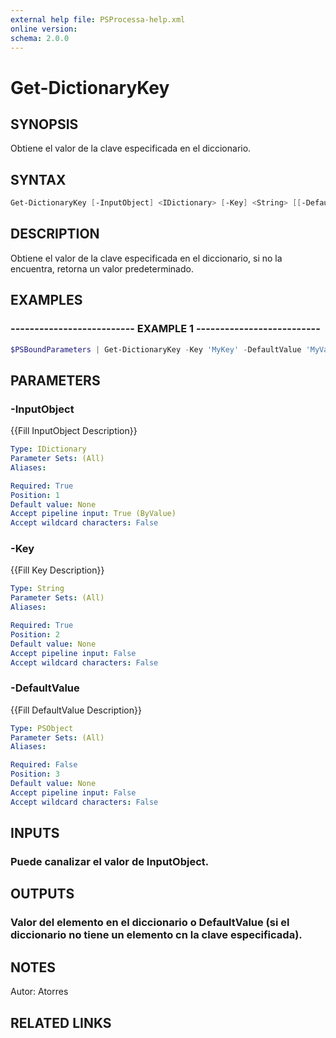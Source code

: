 ```yaml
---
external help file: PSProcessa-help.xml
online version: 
schema: 2.0.0
---
```


# Get-DictionaryKey

## SYNOPSIS
Obtiene el valor de la clave especificada en el diccionario.

## SYNTAX

```powershell
Get-DictionaryKey [-InputObject] <IDictionary> [-Key] <String> [[-DefaultValue] <PSObject>]
```

## DESCRIPTION
Obtiene el valor de la clave especificada en el diccionario, si no la encuentra, retorna un valor predeterminado.

## EXAMPLES

### -------------------------- EXAMPLE 1 --------------------------
```powershell
$PSBoundParameters | Get-DictionaryKey -Key 'MyKey' -DefaultValue 'MyValue'
```

## PARAMETERS

### -InputObject
{{Fill InputObject Description}}

```yaml
Type: IDictionary
Parameter Sets: (All)
Aliases: 

Required: True
Position: 1
Default value: None
Accept pipeline input: True (ByValue)
Accept wildcard characters: False
```

### -Key
{{Fill Key Description}}

```yaml
Type: String
Parameter Sets: (All)
Aliases: 

Required: True
Position: 2
Default value: None
Accept pipeline input: False
Accept wildcard characters: False
```

### -DefaultValue
{{Fill DefaultValue Description}}

```yaml
Type: PSObject
Parameter Sets: (All)
Aliases: 

Required: False
Position: 3
Default value: None
Accept pipeline input: False
Accept wildcard characters: False
```

## INPUTS

### Puede canalizar el valor de InputObject.

## OUTPUTS

### Valor del elemento en el diccionario o DefaultValue (si el diccionario no tiene un elemento cn la clave especificada).

## NOTES
Autor: Atorres

## RELATED LINKS

